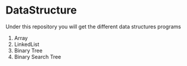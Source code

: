 # DataStructure
Under this repository you will get the different data structures programs
1. Array
2. LinkedList
3. Binary Tree
4. Binary Search Tree
